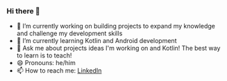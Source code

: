 ### Hi there 👋
- 🔭 I’m currently working on building projects to expand my knowledge and challenge my development skills
- 🌱 I’m currently learning Kotlin and Android development
- 💬 Ask me about projects ideas I'm working on and Kotlin! The best way to learn is to teach!
- 😄 Pronouns: he/him
- 📫 How to reach me: [LinkedIn](https://www.linkedin.com/in/mmeacham92/)

<!--
**mmeacham92/mmeacham92** is a ✨ _special_ ✨ repository because its `README.md` (this file) appears on your GitHub profile.

Here are some ideas to get you started:

- 🔭 I’m currently working on ...
- 🌱 I’m currently learning ...
- 👯 I’m looking to collaborate on ...
- 🤔 I’m looking for help with ...
- 💬 Ask me about ...
- 📫 How to reach me: ...
- 😄 Pronouns: ...
- ⚡ Fun fact: ...
-->
